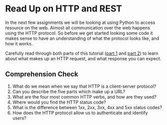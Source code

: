 [//]: <> (author: Joe Turner)
[//]: <> (type: 3pc)
[//]: <> (time: 30)

# Read Up on HTTP and REST

In the next few assignments we will be looking at using Python to access resource on the web.  Almost all communication over the web happens using the HTTP protocol.  So before we get started looking some code it makes sense to have an understanding of what the protocol looks like, and how it works.

Carefully read through both parts of this tutorial ([part 1](http://code.tutsplus.com/tutorials/http-the-protocol-every-web-developer-must-know-part-1--net-31177) and [part 2](http://code.tutsplus.com/tutorials/http-the-protocol-every-web-developer-must-know-part-2--net-31155)) to learn about what makes up an HTTP request, and what response you can expect.

## Comprehension Check

1. What do we mean when we say that HTTP is a client-server protocol?
2. Can you describe the five parts which make up a URL?
3. What are the four most common HTTP verbs, and how are they used?
4. Where would you find the HTTP status code? 
5. What is the difference between 1xx, 2xx, 3xx, 4xx and 5xx status codes?
6. How does the HTTP protocol allow us to authenticate and identify users?

